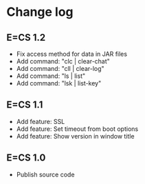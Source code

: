 # Change log

## E=CS 1.2

- Fix access method for data in JAR files
- Add command: "clc | clear-chat"
- Add command: "cll | clear-log"
- Add command: "ls | list"
- Add command: "lsk | list-key"

## E=CS 1.1

- Add feature: SSL
- Add feature: Set timeout from boot options
- Add feature: Show version in window title

## E=CS 1.0

- Publish source code
